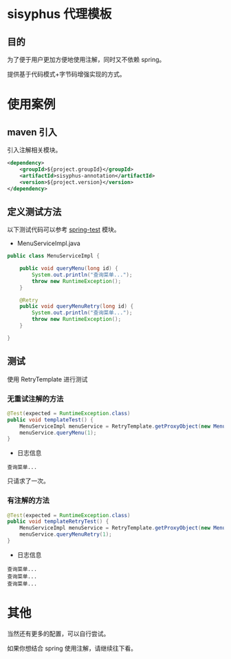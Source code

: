 # sisyphus 代理模板

## 目的

为了便于用户更加方便地使用注解，同时又不依赖 spring。

提供基于代码模式+字节码增强实现的方式。

# 使用案例

## maven 引入

引入注解相关模块。

```xml
<dependency>
    <groupId>${project.groupId}</groupId>
    <artifactId>sisyphus-annotation</artifactId>
    <version>${project.version}</version>
</dependency>
```

## 定义测试方法

以下测试代码可以参考 [spring-test]() 模块。

- MenuServiceImpl.java

```java
public class MenuServiceImpl {

    public void queryMenu(long id) {
        System.out.println("查询菜单...");
        throw new RuntimeException();
    }

    @Retry
    public void queryMenuRetry(long id) {
        System.out.println("查询菜单...");
        throw new RuntimeException();
    }

}
```

## 测试

使用 RetryTemplate 进行测试

### 无重试注解的方法

```java
@Test(expected = RuntimeException.class)
public void templateTest() {
    MenuServiceImpl menuService = RetryTemplate.getProxyObject(new MenuServiceImpl());
    menuService.queryMenu(1);
}
```

- 日志信息

```
查询菜单...
```

只请求了一次。

### 有注解的方法

```java
@Test(expected = RuntimeException.class)
public void templateRetryTest() {
    MenuServiceImpl menuService = RetryTemplate.getProxyObject(new MenuServiceImpl());
    menuService.queryMenuRetry(1);
}
```

- 日志信息

```
查询菜单...
查询菜单...
查询菜单...
```

# 其他

当然还有更多的配置，可以自行尝试。

如果你想结合 spring 使用注解，请继续往下看。